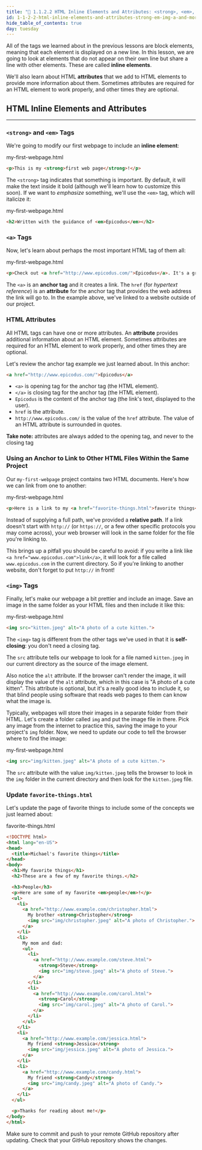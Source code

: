 ```yaml
---
title: "📓 1.1.2.2 HTML Inline Elements and Attributes: <strong>, <em>, <img>, <a>, and More"
id: 1-1-2-2-html-inline-elements-and-attributes-strong-em-img-a-and-more
hide_table_of_contents: true
day: tuesday
---
```


All of the tags we learned about in the previous lessons are block elements, meaning that each element is displayed on a new line. In this lesson, we are going to look at elements that do not appear on their own line but share a line with other elements.  These are called **inline elements**. 

We'll also learn about HTML **attributes** that we add to HTML elements to provide more information about them. Sometimes attributes are required for an HTML element to work properly, and other times they are optional.

## HTML Inline Elements and Attributes

---

### `<strong>` and `<em>` Tags

We're going to modify our first webpage to include an **inline element**:

<div class="filename">my-first-webpage.html</div>

```html
<p>This is my <strong>first web page</strong>!</p>
```

The `<strong>` tag indicates that something is important. By default, it will make the text inside it bold (although we'll learn how to customize this soon). If we want to *emphasize* something, we'll use the `<em>` tag, which will italicize it:

<div class="filename">my-first-webpage.html</div>

```html
<h2>Written with the guidance of <em>Epicodus</em></h2>
```

### `<a>` Tags

Now, let's learn about perhaps the most important HTML tag of them all:

<div class="filename">my-first-webpage.html</div>

```html
<p>Check out <a href="http://www.epicodus.com/">Epicodus</a>. It's a great school for learning web programming!</p>
```

The `<a>` is an **anchor tag** and it creates a link. The `href` (for *hypertext reference*) is an **attribute** for the anchor tag that provides the web address the link will go to. In the example above, we've linked to a website outside of our project.

### HTML Attributes 

All HTML tags can have one or more attributes. An **attribute** provides additional information about an HTML element. Sometimes attributes are required for an HTML element to work properly, and other times they are optional.

Let's review the anchor tag example we just learned about. In this anchor:

```html
<a href="http://www.epicodus.com/">Epicodus</a>
```

* `<a>` is opening tag for the anchor tag (the HTML element).
* `</a>` is closing tag for the anchor tag (the HTML element).
* `Epicodus` is the content of the anchor tag (the link's text, displayed to the user).
* `href` is the attribute.
* `http://www.epicodus.com/` is the value of the `href` attribute. The value of an HTML attribute is surrounded in quotes.

**Take note:** attributes are always added to the opening tag, and never to the closing tag

### Using an Anchor to Link to Other HTML Files Within the Same Project 

Our `my-first-webpage` project contains two HTML documents. Here's how we can link from one to another:

<div class="filename">my-first-webpage.html</div>

```html
<p>Here is a link to my <a href="favorite-things.html">favorite things</a>.</p>
```

Instead of supplying a full path, we've provided a **relative path**. If a link doesn't start with `http://` (or `https://`, or a few other specific protocols you may come across), your web browser will look in the same folder for the file you're linking to.

This brings up a pitfall you should be careful to avoid: if you write a link like `<a href="www.epicodus.com">link</a>`, it will look for a file called `www.epicodus.com` in the current directory. So if you're linking to another website, don't forget to put `http://` in front!

### `<img>` Tags

Finally, let's make our webpage a bit prettier and include an image. Save an image in the same folder as your HTML files and then include it like this:

<div class="filename">my-first-webpage.html</div>

```html
<img src="kitten.jpeg" alt="A photo of a cute kitten.">
```

The `<img>` tag is different from the other tags we've used in that it is **self-closing**: you don't need a closing tag. 

The `src` attribute tells our webpage to look for a file named `kitten.jpeg` in our current directory as the source of the image element.

Also notice the `alt` attribute. If the browser can't render the image, it will display the value of the `alt` attribute, which in this case is "A photo of a cute kitten". This attribute is optional, but it's a really good idea to include it, so that blind people using software that reads web pages to them can know what the image is.

Typically, webpages will store their images in a separate folder from their HTML. Let's create a folder called `img` and put the image file in there. Pick any image from the internet to practice this, saving the image to your project's `img` folder. Now, we need to update our code to tell the browser where to find the image:

<div class="filename">my-first-webpage.html</div>

```html
<img src="img/kitten.jpeg" alt="A photo of a cute kitten.">
```

The `src` attribute with the value `img/kitten.jpeg` tells the browser to look in the `img` folder in the current directory and then look for the `kitten.jpeg` file.

### Update `favorite-things.html`

Let's update the page of favorite things to include some of the concepts we just learned about:

<div class="filename">favorite-things.html</div>

```html
<!DOCTYPE html>
<html lang="en-US">
<head>
  <title>Michael's favorite things</title>
</head>
<body>
  <h1>My favorite things</h1>
  <h2>These are a few of my favorite things.</h2>

  <h3>People</h3>
  <p>Here are some of my favorite <em>people</em>!</p>
  <ul>
    <li>
      <a href="http://www.example.com/christopher.html">
        My brother <strong>Christopher</strong>
        <img src="img/christopher.jpeg" alt="A photo of Christopher.">
      </a>
    </li>
    <li>
      My mom and dad:
      <ul>
        <li>
          <a href="http://www.example.com/steve.html">
            <strong>Steve</strong>
            <img src="img/steve.jpeg" alt="A photo of Steve.">
          </a>
        </li>
        <li>
          <a href="http://www.example.com/carol.html">
            <strong>Carol</strong>
            <img src="img/carol.jpeg" alt="A photo of Carol.">
          </a>
        </li>
      </ul>
    </li>
    <li>
      <a href="http://www.example.com/jessica.html">
        My friend <strong>Jessica</strong>
        <img src="img/jessica.jpeg" alt="A photo of Jessica.">
      </a>
    </li>
    <li>
      <a href="http://www.example.com/candy.html">
        My friend <strong>Candy</strong>
        <img src="img/candy.jpeg" alt="A photo of Candy.">
      </a>
    </li>
  </ul>

  <p>Thanks for reading about me!</p>
</body>
</html>
```

Make sure to commit and push to your remote GitHub repository after updating. Check that your GitHub repository shows the changes.
